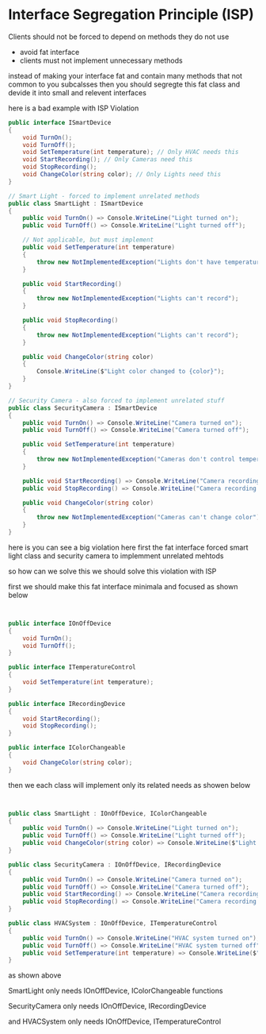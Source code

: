 # Interface Segregation Principle (ISP)

Clients should not be forced to depend on methods they do not use 


- avoid fat interface 
- clients must not implement unnecessary methods
 
instead of making your interface fat and contain many methods that not common to you subcalsses then you should segregte this fat class and devide it into small and relevent interfaces 

here is a bad example with ISP Violation 

```csharp
public interface ISmartDevice
{
    void TurnOn();
    void TurnOff();
    void SetTemperature(int temperature); // Only HVAC needs this
    void StartRecording(); // Only Cameras need this
    void StopRecording();
    void ChangeColor(string color); // Only Lights need this
}

// Smart Light - forced to implement unrelated methods
public class SmartLight : ISmartDevice
{
    public void TurnOn() => Console.WriteLine("Light turned on");
    public void TurnOff() => Console.WriteLine("Light turned off");

    // Not applicable, but must implement
    public void SetTemperature(int temperature)
    {
        throw new NotImplementedException("Lights don't have temperature control");
    }

    public void StartRecording()
    {
        throw new NotImplementedException("Lights can't record");
    }

    public void StopRecording()
    {
        throw new NotImplementedException("Lights can't record");
    }

    public void ChangeColor(string color)
    {
        Console.WriteLine($"Light color changed to {color}");
    }
}

// Security Camera - also forced to implement unrelated stuff
public class SecurityCamera : ISmartDevice
{
    public void TurnOn() => Console.WriteLine("Camera turned on");
    public void TurnOff() => Console.WriteLine("Camera turned off");

    public void SetTemperature(int temperature)
    {
        throw new NotImplementedException("Cameras don't control temperature");
    }

    public void StartRecording() => Console.WriteLine("Camera recording started");
    public void StopRecording() => Console.WriteLine("Camera recording stopped");

    public void ChangeColor(string color)
    {
        throw new NotImplementedException("Cameras can't change color");
    }
} 

``` 
here is you can see a big violation here 
first the fat interface forced smart light class and security camera to implemment unrelated mehtods 


so how can we solve this 
we should solve this violation with ISP 

first we should make this fat interface minimala and focused 
as shown below 

```csharp


public interface IOnOffDevice
{
    void TurnOn();
    void TurnOff();
}

public interface ITemperatureControl
{
    void SetTemperature(int temperature);
}

public interface IRecordingDevice
{
    void StartRecording();
    void StopRecording();
}

public interface IColorChangeable
{
    void ChangeColor(string color);
}

```
then we each class will implement only its related needs as showen below 

```csharp  


public class SmartLight : IOnOffDevice, IColorChangeable
{
    public void TurnOn() => Console.WriteLine("Light turned on");
    public void TurnOff() => Console.WriteLine("Light turned off");
    public void ChangeColor(string color) => Console.WriteLine($"Light color changed to {color}");
}

public class SecurityCamera : IOnOffDevice, IRecordingDevice
{
    public void TurnOn() => Console.WriteLine("Camera turned on");
    public void TurnOff() => Console.WriteLine("Camera turned off");
    public void StartRecording() => Console.WriteLine("Camera recording started");
    public void StopRecording() => Console.WriteLine("Camera recording stopped");
}

public class HVACSystem : IOnOffDevice, ITemperatureControl
{
    public void TurnOn() => Console.WriteLine("HVAC system turned on");
    public void TurnOff() => Console.WriteLine("HVAC system turned off");
    public void SetTemperature(int temperature) => Console.WriteLine($"Temperature set to {temperature}°C");
}

```

as shown above 

SmartLight  only needs IOnOffDevice, IColorChangeable functions 

SecurityCamera  only needs  IOnOffDevice, IRecordingDevice

and HVACSystem  only needs IOnOffDevice, ITemperatureControl
